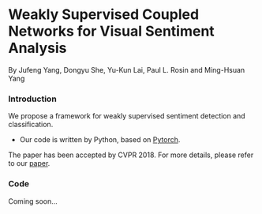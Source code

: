 # Weakly Supervised Coupled Networks for Visual Sentiment Analysis

By Jufeng Yang, Dongyu She, Yu-Kun Lai, Paul L. Rosin and Ming-Hsuan Yang

### Introduction

We propose a framework for weakly supervised sentiment detection and classification.

- Our code is written by Python, based on [Pytorch](https://pytorch.org/).

The paper has been accepted by CVPR 2018. For more details, please refer to our [paper](http://openaccess.thecvf.com/content_cvpr_2018/CameraReady/2108.pdf).

### Code

Coming soon...
